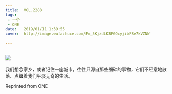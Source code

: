 ```yaml
---
title:	VOL.2288
tags:
 - 一个
 - ONE
date:	2019/01/11 1:39:55
cover:	http://image.wufazhuce.com/Fm_5KjzdLKBFGOcyjibP8e7kVZNW

---
```

![](http://image.wufazhuce.com/Fm_5KjzdLKBFGOcyjibP8e7kVZNW)
---

我们想念家乡，或者记住一座城市，往往只源自那些细碎的事物，它们不经意地散落、点缀着我们平淡无奇的生活。
 
Reprinted from ONE
